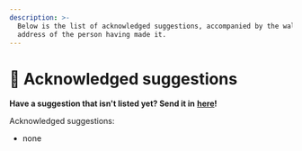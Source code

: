 ```yaml
---
description: >-
  Below is the list of acknowledged suggestions, accompanied by the wallet
  address of the person having made it.
---
```


# 🤝 Acknowledged suggestions

**Have a suggestion that isn't listed yet? Send it in** [**here**](https://docs.google.com/forms/d/e/1FAIpQLSclpVFo6XX\_MQsLKIul7UzARzdwcfiUeonHDB8X6jU4iqVTiw/viewform)**!**

Acknowledged suggestions:

* none
